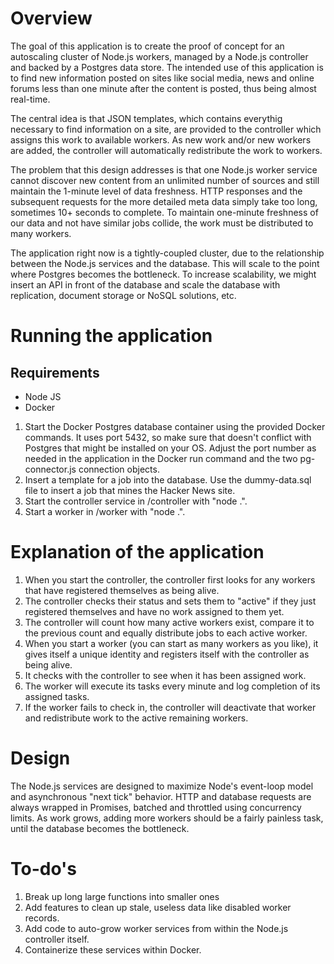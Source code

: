 # Overview
The goal of this application is to create the proof of concept for an autoscaling cluster of Node.js workers, managed by a Node.js controller and backed by a Postgres data store. The intended use of this application is to find new information posted on sites like social media, news and online forums less than one minute after the content is posted, thus being almost real-time.

The central idea is that JSON templates, which contains everythig necessary to find information on a site, are provided to the controller which assigns this work to available workers. As new work and/or new workers are added, the controller will automatically redistribute the work to workers.

The problem that this design addresses is that one Node.js worker service cannot discover new content from an unlimited number of sources and still maintain the 1-minute level of data freshness. HTTP responses and the subsequent requests for the more detailed meta data simply take too long, sometimes 10+ seconds to complete. To maintain one-minute freshness of our data and not have similar jobs collide, the work must be distributed to many workers. 

The application right now is a tightly-coupled cluster, due to the relationship between the Node.js services and the database. This will scale to the point where Postgres becomes the bottleneck. To increase scalability, we might insert an API in front of the database and scale the database with replication, document storage or NoSQL solutions, etc.

# Running the application
## Requirements
* Node JS
* Docker

1. Start the Docker Postgres database container using the provided Docker commands. It uses port 5432, so make sure that doesn't conflict with Postgres that might be installed on your OS. Adjust the port number as needed in the application in the Docker run command and the two pg-connector.js connection objects.
2. Insert a template for a job into the database. Use the dummy-data.sql file to insert a job that mines the Hacker News site.
3. Start the controller service in /controller with "node .".
4. Start a worker in /worker with "node .".

# Explanation of the application
1. When you start the controller, the controller first looks for any workers that have registered themselves as being alive. 
2. The controller checks their status and sets them to "active" if they just registered themselves and have no work assigned to them yet. 
3. The controller will count how many active workers exist, compare it to the previous count and equally distribute jobs to each active worker. 
4. When you start a worker (you can start as many workers as you like), it gives itself a unique identity and registers itself with the controller as being alive.
5. It checks with the controller to see when it has been assigned work.
6. The worker will execute its tasks every minute and log completion of its assigned tasks.
7. If the worker fails to check in, the controller will deactivate that worker and redistribute work to the active remaining workers.

# Design
The Node.js services are designed to maximize Node's event-loop model and asynchronous "next tick" behavior. HTTP and database requests are always wrapped in Promises, batched and throttled using concurrency limits. As work grows, adding more workers should be a fairly painless task, until the database becomes the bottleneck.

# To-do's
1. Break up long large functions into smaller ones
2. Add features to clean up stale, useless data like disabled worker records.
3. Add code to auto-grow worker services from within the Node.js controller itself.
4. Containerize these services within Docker.
